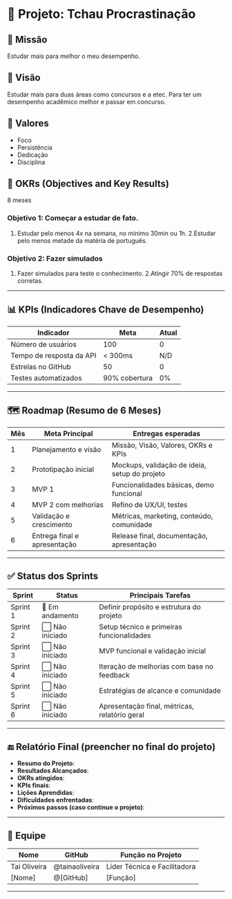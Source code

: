 # 🌟 Projeto: Tchau Procrastinação

## 🧭 Missão
Estudar mais para melhor o meu desempenho.

## 🔭 Visão
Estudar mais para duas áreas como concursos e a etec. Para ter um desempenho acadêmico melhor e passar em concurso.

## 🧱 Valores
- Foco
- Persistência 
- Dedicação
- Disciplina
  
## 🎯 OKRs (Objectives and Key Results)
8 meses

### Objetivo 1: Começar a estudar de fato.
1. Estudar pelo menos 4x na semana, no mínimo 30min ou 1h.
2.Estudar pelo menos metade da matéria de português.

### Objetivo 2: Fazer simulados
1. Fazer simulados para teste o conhecimento.
2.Atingir 70% de respostas corretas.

----------

## 📊 KPIs (Indicadores Chave de Desempenho)

| Indicador                | Meta          | Atual |
|--------------------------|---------------|--------|
| Número de usuários       | 100           | 0      |
| Tempo de resposta da API | < 300ms       | N/D    |
| Estrelas no GitHub       | 50            | 0      |
| Testes automatizados     | 90% cobertura | 0%     |

---

## 🗺️ Roadmap (Resumo de 6 Meses)

| Mês | Meta Principal                         | Entregas esperadas                             |
|-----|-----------------------------------------|------------------------------------------------|
| 1   | Planejamento e visão                    | Missão, Visão, Valores, OKRs e KPIs            |
| 2   | Prototipação inicial                    | Mockups, validação de ideia, setup do projeto  |
| 3   | MVP 1                                   | Funcionalidades básicas, demo funcional        |
| 4   | MVP 2 com melhorias                     | Refino de UX/UI, testes                        |
| 5   | Validação e crescimento                 | Métricas, marketing, conteúdo, comunidade      |
| 6   | Entrega final e apresentação            | Release final, documentação, apresentação      |

---

## ✅ Status dos Sprints

| Sprint | Status | Principais Tarefas                                  |
|--------|--------|------------------------------------------------------|
| Sprint 1 | 🔄 Em andamento | Definir propósito e estrutura do projeto         |
| Sprint 2 | ⬜️ Não iniciado | Setup técnico e primeiras funcionalidades        |
| Sprint 3 | ⬜️ Não iniciado | MVP funcional e validação inicial               |
| Sprint 4 | ⬜️ Não iniciado | Iteração de melhorias com base no feedback      |
| Sprint 5 | ⬜️ Não iniciado | Estratégias de alcance e comunidade             |
| Sprint 6 | ⬜️ Não iniciado | Apresentação final, métricas, relatório geral   |

---

## 🔚 Relatório Final (preencher no final do projeto)

- **Resumo do Projeto**:
- **Resultados Alcançados**:
- **OKRs atingidos**:
- **KPIs finais**:
- **Lições Aprendidas**:
- **Dificuldades enfrentadas**:
- **Próximos passos (caso continue o projeto)**:

---

## 👥 Equipe

| Nome | GitHub | Função no Projeto |
|------|--------|--------------------|
| Tai Oliveira | @tainaoliveira | Líder Técnica e Facilitadora |
| [Nome] | @[GitHub] | [Função] |


---
